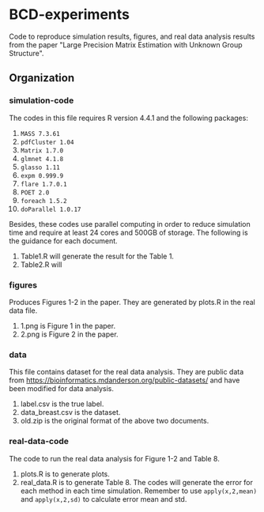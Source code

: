 # BCD-experiments 

Code to reproduce simulation results, figures, and real data analysis results from the paper "Large Precision Matrix Estimation with Unknown Group Structure".

## Organization

### simulation-code  

The codes in this file requires R version 4.4.1 and the following packages:

1. ```MASS 7.3.61```
2. ```pdfCluster 1.04```
3. ```Matrix 1.7.0```
4. ```glmnet 4.1.8```
5. ```glasso 1.11```
6. ```expm 0.999.9```
7. ```flare 1.7.0.1```
8. ```POET 2.0```
9. ```foreach 1.5.2```
10. ```doParallel 1.0.17```

Besides, these codes use parallel computing in order to reduce simulation time and require at least 24 cores and 500GB of storage. The following is the guidance for each document.

1. Table1.R will generate the result for the Table 1.
2. Table2.R will 

### figures  

Produces Figures 1-2 in the paper. They are generated by plots.R in the real data file.

1. 1.png is Figure 1 in the paper.
2. 2.png is Figure 2 in the paper.

### data

This file contains dataset for the real data analysis. They are public data from https://bioinformatics.mdanderson.org/public-datasets/ and have been modified for data analysis.

1. label.csv is the true label.
2. data_breast.csv is the dataset.
3. old.zip is the original format of the above two documents.

### real-data-code  

The code to run the real data analysis for Figure 1-2 and Table 8. 
1. plots.R is to generate plots.
2. real_data.R is to generate Table 8. The codes will generate the error for each method in each time simulation. Remember to use ```apply(x,2,mean)``` and ```apply(x,2,sd)``` to calculate error mean and std.
